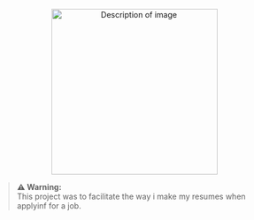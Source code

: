<p align="center">
  <img src="https://external-content.duckduckgo.com/iu/?u=https%3A%2F%2Fcdn.dribbble.com%2Fusers%2F187497%2Fscreenshots%2F1655104%2Fpen_paper.gif&f=1&nofb=1&ipt=c6103d0dc19af13f6313487dda4979feab307c2faea667a69b580b2996f89029" alt="Description of image" width="300"/>
</p>

> **⚠️ Warning:**  
> This project was to facilitate the way i make my resumes when applyinf for a job. 